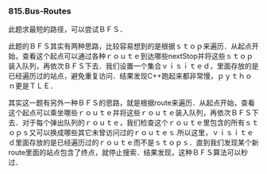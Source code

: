 ### 815.Bus-Routes

此题求最短的路径，可以尝试ＢＦＳ．

此题的ＢＦＳ其实有两种思路，比较容易想到的是根据ｓｔｏｐ来遍历．从起点开始，查看这个起点可以通过各种ｒｏｕｔｅ到达哪些nextStop并将这些ｓｔｏｐ装入队列，再依次ＢＦＳ下去．我们设置一个集合ｖｉｓｉｔｅｄ，里面存放的是已经遍历过的站点，避免重复访问．结果发现C++跑起来都非常慢，ｐｙｔｈｏｎ更是ＴＬＥ．

其实这一题有另外一种ＢＦＳ的思路，就是根据route来遍历．从起点开始，查看这个起点可以乘坐哪些ｒｏｕｔｅ并将这些ｒｏｕｔｅ装入队列，再依次ＢＦＳ下去．对于每个弹出队列的ｒｏｕｔｅ，我们检查这个ｒｏｕｔｅ里包含的所有ｓｔｏｐｓ又可以换成哪些其它未曾访问过的ｒｏｕｔｅｓ.所以这里，ｖｉｓｉｔｅｄ里面存放的是已经遍历过的ｒｏｕｔｅ而不是ｓｔｏｐｓ．直到我们发现某个新route里面的站点包含了终点，就停止搜索．结果发现，这种ＢＦＳ算法可以秒过．
